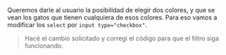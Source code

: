 Queremos darle al usuario la posibilidad de elegir dos colores, y que se vean los gatos que tienen cualquiera de esos colores. Para eso vamos a modificar los `select` por `input type="checkbox"`.

> Hacé el cambio solicitado y corregí el código para que el filtro siga funcionando. 

